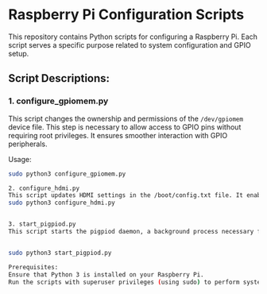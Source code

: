 # Raspberry Pi Configuration Scripts

This repository contains Python scripts for configuring a Raspberry Pi. Each script serves a specific purpose related to system configuration and GPIO setup.

## Script Descriptions:

### 1. configure_gpiomem.py

This script changes the ownership and permissions of the `/dev/gpiomem` device file. This step is necessary to allow access to GPIO pins without requiring root privileges. It ensures smoother interaction with GPIO peripherals.

Usage:
```bash
sudo python3 configure_gpiomem.py

2. configure_hdmi.py
This script updates HDMI settings in the /boot/config.txt file. It enables HDMI hotplug and sets the HDMI output to group 2, mode 51 (1920x1080 @ 60Hz). After applying the changes, it initiates a system reboot to ensure the new settings take effect.
sudo python3 configure_hdmi.py


3. start_pigpiod.py
This script starts the pigpiod daemon, a background process necessary for using the pigpio library in Raspberry Pi GPIO programming. Running this script is essential before attempting to control GPIO pins using pigpio.


sudo python3 start_pigpiod.py

Prerequisites:
Ensure that Python 3 is installed on your Raspberry Pi.
Run the scripts with superuser privileges (using sudo) to perform system-level tasks.
